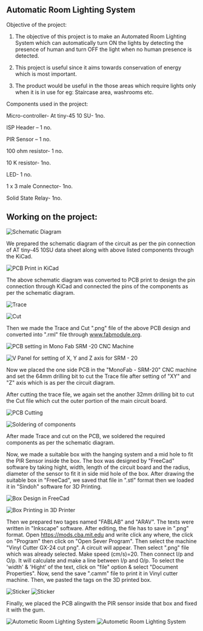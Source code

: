 ## Automatic Room Lighting System

Objective of the project:

1. The objective of this project is to make an Automated Room Lighting System which can automatically turn ON the lights by detecting the presence of human and turn OFF the light when no human presence is detected.

2. This project is useful since it aims towards conservation of energy which is most important.

3. The product would be useful in the those areas which require lights only when it is in use for eg: Staircase area, washrooms etc.

Components used in the project:

Micro-controller- At tiny-45 10 SU- 1no.

ISP Header – 1 no.

PIR Sensor – 1 no.

100 ohm resistor- 1 no.

10 K resistor- 1no.

LED- 1 no.

1 x 3 male Connector- 1no.

Solid State Relay- 1no.


## Working on the project:

![Schematic Diagram](img/schematic.jpeg "Schematic Diagram")

We prepared the schematic diagram of the circuit as per the pin connection of AT tiny-45 10SU data sheet along with above listed components through the KiCad.

![PCB Print in KiCad](img/pcbkicad.jpeg "PCB Print in KiCad")

The above schematic diagram was converted to PCB print to design the pin connection through KiCad and connected the pins of the components as per the schematic diagram.

![Trace](img/Trac.jpeg "Trace")

![Cut](img/Cutt.jpeg "Cut")

Then we made the Trace and Cut ".png" file of the above PCB design and converted into ".rml" file through www.fabmodule.org.

![PCB setting in Mono Fab SRM -20 CNC Machine](img/monofab.jpg "PCB in Mono Fab SRM -20 CNC")

![V Panel for setting of X, Y and Z axis for SRM - 20](img/srm20.jpg "V Panel")

Now we placed the one side PCB in the "MonoFab - SRM-20" CNC machine and set the 64mm drilling bit to cut the Trace file after setting of "XY" and "Z" axis which is as per the circuit diagram.

After cutting the trace file, we again set the another 32mm drilling bit to cut the Cut file which cut the outer portion of the main circuit board.

![PCB Cutting](img/pcbcut.jpeg "PCB cutting")

![Soldering of components](img/prototype.jpeg "PCB")

After made Trace and cut on the PCB, we soldered the required components as per the schematic diagram.

Now, we made a suitable box with the hanging system and a mid hole to fit the PIR Sensor inside the box.
The box was designed by "FreeCad" software by taking hight, width, length of the circuit board and the radius, diameter of the sensor to fit it in side mid hole of the box. After drawing the suitable box in "FreeCad", we saved that file in ".stl" format then we loaded it in "Sindoh" software for 3D Printing.

![Box Design in FreeCad](img/freecad1.jpg "FreeCad Design")

![Box Printing in 3D Printer](img/3dprinting.jpeg "3D Printing")

Then we prepared two tages named "FABLAB" and "ARAV". The texts were written in "Inkscape" software. After editing, the file has to save in ".png" format. Open https://mods.cba.mit.edu and write click any where, the click on "Program" then click on "Open Sever Program". Then select the machine "Vinyl Cutter GX-24 cut png". A circuit will appear. Then select ".png" file which was already selected. Make speed (cm/s)=20. Then connect I/p and O/p. It will calculate and make a line between I/p and O/p. To select the 'width' & 'Hight' of the text, click on "file" option & select "Document Properties". Now, send the save ".camm" file to print it in Vinyl cutter machine. Then, we pasted the tags on the 3D printed box.

![Sticker](img/fablab1.jpg "Sticker")
![Sticker](img/fablab2.jpg "Sticker")

Finally, we placed the PCB alingwith the PIR sensor inside that box and fixed it with the gum.

![Autometic Room Lighting System](img/autometicroomlight1.jpg "Autometic Room Lighting System")
![Autometic Room Lighting System](img/autometicroomlight2.jpg "Autometic Room Lighting System")